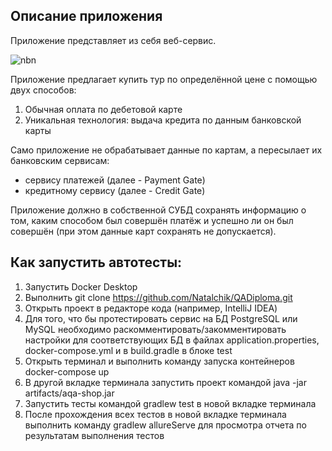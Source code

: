 ## Описание приложения

Приложение представляет из себя веб-сервис.

![nbn](https://user-images.githubusercontent.com/97524452/183943467-3c377e3f-f191-43a5-a6e4-81ff6c7de8b8.JPG)


Приложение предлагает купить тур по определённой цене с помощью двух способов:
1. Обычная оплата по дебетовой карте
1. Уникальная технология: выдача кредита по данным банковской карты

Само приложение не обрабатывает данные по картам, а пересылает их банковским сервисам:
* сервису платежей (далее - Payment Gate)
* кредитному сервису (далее - Credit Gate)

Приложение должно в собственной СУБД сохранять информацию о том, каким способом был совершён платёж и успешно ли он был совершён (при этом данные карт сохранять не допускается).


## Как запустить автотесты:
1. Запустить Docker Desktop
2. Выполнить git clone https://github.com/Natalchik/QADiploma.git
3. Открыть проект в редакторе кода (например, IntelliJ IDEA) 
4. Для того, что бы протестировать сервис на БД PostgreSQL или MySQL необходимо раскомментировать/закомментировать настройки для соответствующих БД в файлах application.properties, docker-compose.yml и в build.gradle в блоке test
5. Открыть терминал и выполнить команду запуска контейнеров docker-compose up
6. В другой вкладке терминала запустить проект командой java -jar artifacts/aqa-shop.jar
7. Запустить тесты командой gradlew test в новой вкладке терминала
8. После прохождения всех тестов в новой вкладке терминала выполнить команду gradlew allureServe для просмотра отчета по результатам выполнения тестов
